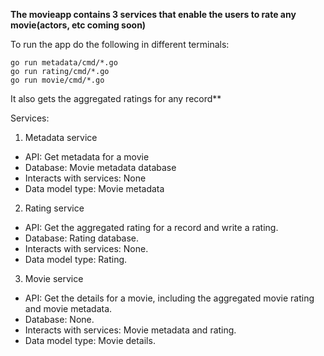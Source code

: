 **The movieapp contains 3 services that enable the users to rate any movie(actors, etc coming soon)**

To run the app do the following in different terminals:
```
go run metadata/cmd/*.go
go run rating/cmd/*.go
go run movie/cmd/*.go
```

It also gets the aggregated ratings for any record**

Services:

1. Metadata service
* API: Get metadata for a movie
* Database: Movie metadata database
* Interacts with services: None
* Data model type: Movie metadata

2. Rating service
* API: Get the aggregated rating for a record and write a rating.
* Database: Rating database.
* Interacts with services: None.
* Data model type: Rating.

3. Movie service
* API: Get the details for a movie, including the aggregated movie rating and movie metadata.
* Database: None.
* Interacts with services: Movie metadata and rating.
* Data model type: Movie details.

